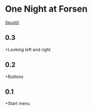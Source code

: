 # One Night at Forsen
[Spustit](https://mcbeefyvevo.github.io/fnafko/)

<h2>0.3</h2>
<p>+Looking left and right</p>

<h2>0.2</h2>
<p>+Buttons</p>

<h2>0.1</h2>
<p>+Start menu</p>


